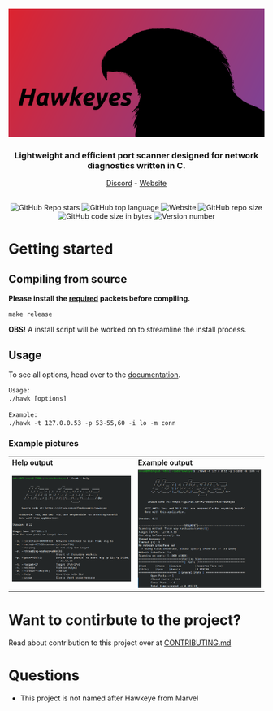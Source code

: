 <h3 align="center" ><img alt="Hawkeyes picure" src="data/images/hawkeyes2.png"></h3>
<h3 align="center">Lightweight and efficient port scanner designed for network diagnostics written in C.</h3>

<div align="center">
  <a href="https://discord.gg/76USAhaF8a">Discord</a>
  -
  <a href="https://www.hawkeyes.dev">Website</a>
</div>

<br>

<p align="center">
  <img alt="GitHub Repo stars" src="https://img.shields.io/github/stars/Alfredsson418/hawkeyes?style=for-the-badge">
  <img alt="GitHub top language" src="https://img.shields.io/github/languages/top/Alfredsson418/hawkeyes?style=for-the-badge&color=mediumaquamarine">
  <img alt="Website" src="https://img.shields.io/website?url=https%3A%2F%2Fwww.hawkeyes.dev&style=for-the-badge">
  <img alt="GitHub repo size" src="https://img.shields.io/github/repo-size/Alfredsson418/hawkeyes?style=for-the-badge&color=darkorange">
  <img alt="GitHub code size in bytes" src="https://img.shields.io/github/languages/code-size/Alfredsson418/hawkeyes?style=for-the-badge&color=slateblue">
  <img alt="Version number" src="https://img.shields.io/badge/dynamic/json?url=https%3A%2F%2Fraw.githubusercontent.com%2FAlfredsson418%2Fhawkeyes%2Frefs%2Fheads%2Fmain%2Fdata%2Fversion%2Fversion.json&query=%24.version&style=for-the-badge&logoColor=violet&label=Main%20branch%20version">
  <!-- https://shields.io/badges/ -->
</p>


<h1>Getting started</h1>
<h2>Compiling from source</h2>
<b>Please install the <a href="docs/REQUREMENTS.md">required</a> packets before compiling.</b>

```
make release
```
<p><b>OBS!</b> A install script will be worked on to streamline the install process.</p>

<h2>Usage</h2>

<p>To see all options, head over to the <a href="docs/USAGE.md">documentation</a>.</p>


```
Usage:
./hawk [options]

Example:
./hawk -t 127.0.0.53 -p 53-55,60 -i lo -m conn
```

<h3>Example pictures</h3>
 <table>
  <tr>
    <td><b>Help output</b></td>
    <td><b>Example output</b></td>
  </tr>
  <tr>
    <td><img alt="Help output" src="data/images/ex1.png" width="500"></td>
    <td><img alt="Example usage" src="data/images/ex2.png" width="500"></td>
  </tr>
</table>

<h1>Want to contirbute to the project?</h1>
<p>Read about contribution to this project over at <a href="CONTRIBUTING.md">CONTRIBUTING.md</a></p>

<h1>Questions</h1>
<ul>
  <li>This project is not named after Hawkeye from Marvel</li>
</ul>
